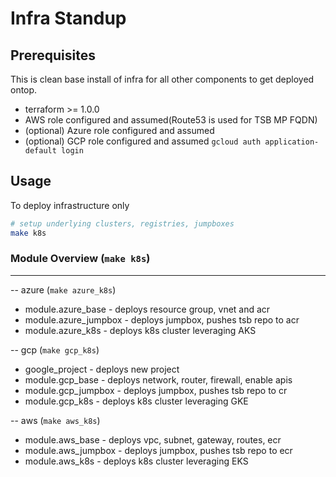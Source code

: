 # Infra Standup

## Prerequisites

This is clean base install of infra for all other components to get deployed ontop.  
- terraform >= 1.0.0
- AWS role configured and assumed(Route53 is used for TSB MP FQDN)
- (optional) Azure role configured and assumed 
- (optional) GCP role configured and assumed  `gcloud auth application-default login`

## Usage
To deploy infrastructure only

```bash
# setup underlying clusters, registries, jumpboxes
make k8s
```

### Module Overview (`make k8s`)
---
-- azure (`make azure_k8s`)
- module.azure_base - deploys resource group, vnet and acr
- module.azure_jumpbox - deploys jumpbox, pushes tsb repo to acr
- module.azure_k8s - deploys k8s cluster leveraging AKS

-- gcp (`make gcp_k8s`)
- google_project - deploys new project
- module.gcp_base - deploys network, router, firewall, enable apis
- module.gcp_jumpbox - deploys jumpbox, pushes tsb repo to cr
- module.gcp_k8s - deploys k8s cluster leveraging GKE

-- aws (`make aws_k8s`)
- module.aws_base - deploys vpc, subnet, gateway, routes, ecr
- module.aws_jumpbox - deploys jumpbox, pushes tsb repo to ecr
- module.aws_k8s - deploys k8s cluster leveraging EKS
